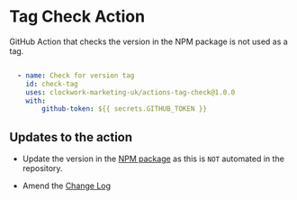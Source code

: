 # Tag Check Action

GitHub Action that checks the version in the NPM package is not used as a tag.

```yaml

  - name: Check for version tag
    id: check-tag
    uses: clockwork-marketing-uk/actions-tag-check@1.0.0
    with:
        github-token: ${{ secrets.GITHUB_TOKEN }}

```

## Updates to the action

- Update the version in the [NPM package](package.json) as this is `NOT` automated in the repository.

- Amend the [Change Log](CHANGELOG.md)

